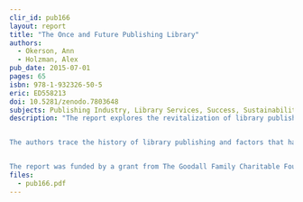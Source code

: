 ```yaml
---
clir_id: pub166
layout: report
title: "The Once and Future Publishing Library"
authors: 
  - Okerson, Ann
  - Holzman, Alex
pub_date: 2015-07-01
pages: 65
isbn: 978-1-932326-50-5
eric: ED558213
doi: 10.5281/zenodo.7803648
subjects: Publishing Industry, Library Services, Success, Sustainability, History, Institutional Cooperation, Surveys, Financial Support, Academic Libraries, Research Libraries
description: "The report explores the revitalization of library publishing and its possible future, and examines elements that influence the success and sustainability of library publishing initiatives.


The authors trace the history of library publishing and factors that have transformed the publishing landscape, and describe several significant library-press collaborations forged over the past two decades. Authors include results of a survey they conducted to better understand how current library publishing initiatives are supported financially. They conclude with a series of observations about the range of publishing initiatives in American academic libraries.


The report was funded by a grant from The Goodall Family Charitable Foundation."
files:
  - pub166.pdf
---
```

